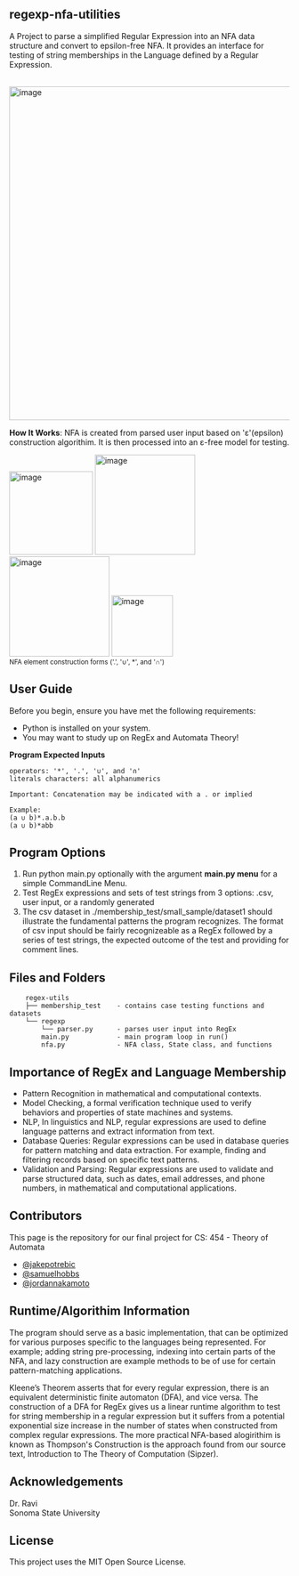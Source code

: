 ## regexp-nfa-utilities

A Project to parse a simplified Regular Expression into an NFA data structure and convert to epsilon-free NFA.
It provides an interface for testing of string memberships in the Language defined by a Regular Expression.
<br>
<br>
<p>
	<img width="600" alt="image" src="https://github.com/Machine-Maker/regexp-nfa-utilities/assets/18277544/e545426b-ca0c-4cdc-a722-ca8bd639f0d6">
</p>

**How It Works**:
NFA is created from parsed user input based on 'ε'(epsilon) construction algorithim. It is then processed into an ε-free model for testing.
<p>
<img width="150" alt="image" src="https://github.com/Machine-Maker/regexp-nfa-utilities/assets/18277544/fbe97717-3797-41c8-af2f-bb7cc6aba806">
<img width="180" alt="image" src="https://github.com/Machine-Maker/regexp-nfa-utilities/assets/18277544/2e5dff71-24f0-4918-8d0f-2361c79110be">
<img width="180" alt="image" src="https://github.com/Machine-Maker/regexp-nfa-utilities/assets/18277544/73aea863-e7ab-4fb5-aa37-69e0489ee740">
<img width="110" alt="image" src="https://github.com/Machine-Maker/regexp-nfa-utilities/assets/18277544/1785aeca-ca81-4688-9499-1d81f93f59d1">
<br>
<sub>NFA element construction forms ('.', '∪', *',  and '∩')</sub>
</p>

## User Guide

Before you begin, ensure you have met the following requirements:

* Python is installed on your system.
* You may want to study up on RegEx and Automata Theory!

**Program Expected Inputs**
```
operators: '*', '.', '∪', and '∩'
literals characters: all alphanumerics

Important: Concatenation may be indicated with a . or implied

Example:
(a ∪ b)*.a.b.b
(a ∪ b)*abb
```


## Program Options

1. Run python main.py optionally with the argument **main.py menu** for a simple CommandLine Menu.
2. Test RegEx expressions and sets of test strings from 3 options:
.csv, user input, or a randomly generated
3. The csv dataset in ./membership_test/small_sample/dataset1 should illustrate the fundamental patterns the program recognizes. The format of csv input should be fairly recognizeable as a RegEx followed by a series of test strings, the expected outcome of the test and providing for comment lines.

## Files and Folders
```
	regex-utils
	├── membership_test    - contains case testing functions and datasets
	└── regexp
        └── parser.py      - parses user input into RegEx
        main.py            - main program loop in run()
        nfa.py             - NFA class, State class, and functions
```
## Importance of RegEx and Language Membership
* Pattern Recognition in mathematical and computational contexts.
* Model Checking, a formal verification technique used to verify behaviors and  properties of state machines and systems.
* NLP, In linguistics and NLP, regular expressions are used to define language patterns and extract information from text.
* Database Queries: Regular expressions can be used in database queries for pattern matching and data extraction. For example, finding and filtering records based on specific text patterns.
* Validation and Parsing: Regular expressions are used to validate and parse structured data, such as dates, email addresses, and phone numbers, in mathematical and computational applications.


## Contributors

This page is the repository for our final project for CS: 454 - Theory of Automata

* [@jakepotrebic](https://github.com/Machine-Maker)
* [@samuelhobbs](https://github.com/samuelhobbs)
* [@jordannakamoto](https://github.com/jordannakamoto)

## Runtime/Algorithim Information
The program should serve as a basic implementation, that can be optimized for various purposes specific to the languages being represented. For example; adding string pre-processing, indexing into certain parts of the NFA, and lazy construction are example methods to be of use for certain pattern-matching applications.

Kleene’s Theorem asserts that for every regular expression, there is an equivalent deterministic finite automaton (DFA), and vice versa. The construction of a DFA for RegEx gives us a linear runtime algorithm to test for string membership in a regular expression but it suffers from a potential exponential size increase in the number of states when constructed from complex regular expressions. The more practical NFA-based alogirithim is known as Thompson's Construction is the approach found from our source text, Introduction to The Theory of Computation (Sipzer).


## Acknowledgements

Dr. Ravi <br>
Sonoma State University

## License

This project uses the MIT Open Source License.

